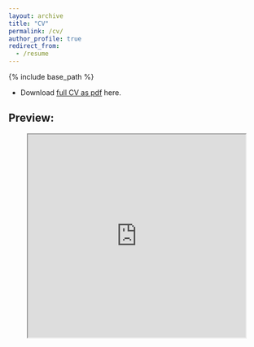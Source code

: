 ```yaml
---
layout: archive
title: "CV"
permalink: /cv/
author_profile: true
redirect_from:
  - /resume
---
```


{% include base_path %}

- Download <a href="https://drive.google.com/file/d/1-BEdhrowe43OyS2Xym4WbE9JM1LG3YlX/view?usp=sharing" target="_blank">full CV as pdf</a> here.

## Preview:

<div style="text-align: center"> 
  <iframe src="https://drive.google.com/file/d/1-BEdhrowe43OyS2Xym4WbE9JM1LG3YlX/preview" width="85%" height="400px"></iframe>
</div>
